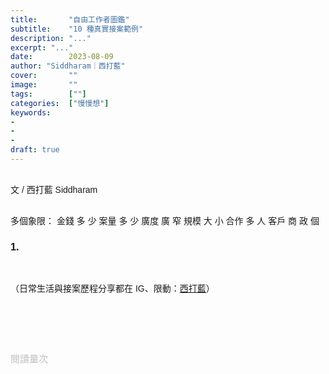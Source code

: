 ```yaml
---
title:       "自由工作者圖鑑"
subtitle:    "10 種真實接案範例"
description: "..."
excerpt: "..."
date:        2023-08-09
author: "Siddharam｜西打藍"
cover:       ""
image:       ""
tags:        [""]
categories:  ["慢慢想"]
keywords:
- 
- 
- 
draft: true
---
```


<article style="font-family: 'Noto Sans TC', '微軟正黑體', sans-serif; font-weight: 300;">

<br>文 / 西打藍 Siddharam<br><br>

多個象限：
金錢 多 少
案量 多 少
廣度 廣 窄
規模 大 小
合作 多 人
客戶 商 政 個

<h3 class="article-h1-color">1.</h3><br>



<!-- <h3 class="article-h1-color">1.從不行銷的在地創生人</h3><br>

工作種類 + 工作型態 + 性格 + 我跟他的連結 + 我眼中的他

合作幾百次、寬鬆在地 local、晚睡、影片、辦桌、同個在地團隊認識


<h3 class="article-h1-color">2.運途不順的平面設計師</h3><br>

Chloe 狂踩雷


<h3 class="article-h1-color">3.母職分身的室內設計師</h3><br>

南西

<h3 class="article-h1-color">4.一年工作三個月的文創工作者</h3><br>

小何

<h3 class="article-h1-color">5.熱愛跨界的聲音療癒師</h3><br>

買另


<h3 class="article-h1-color">6.命運眷顧的廣告投放師</h3><br>

立葳

<h3 class="article-h1-color">7.整天跑台北的文案企劃</h3><br>



<h3 class="article-h1-color">8.說韓文帶小孩的網站設計師</h3><br>

Chris


<h3 class="article-h1-color">9.正職是旅行的催眠療癒師</h3><br>



<h3 class="article-h1-color">10.窩在基隆的斜槓西打</h3><br> -->





（日常生活與接案歷程分享都在 IG、限動：<a href="https://www.instagram.com/sidd.blue/" target="_blank">西打藍</a>）<br><br>

<!-- <h3 class="article-h1-color"></h3><br> -->

<br><br><br>

</article>

<div style="color: #bfbfbf; font-size: 15px;" id="busuanzi_container_page_pv">
  閱讀量<span id="busuanzi_value_page_pv"></span>次
</div>

<script src="../../js/post.js"></script>
